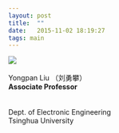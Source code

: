 ```yaml
---
layout: post
title:  ""
date:   2015-11-02 18:19:27
tags: main
---
```


<div class="site-sidebar">
          <img  src="/yjs/images/yongpanliu.jpeg">
</div>

<br>
<div class= "font1">Yongpan Liu （刘勇攀）</div>
<div class = "bio-content">
<div class= "font2"><strong> Associate Professor</strong> </div><br><br>
	<div class= "font3">
		Dept. of Electronic Engineering<br>
		Tsinghua University
	</div>
</div>
<br>
<br>


